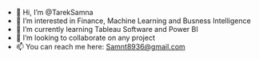 - 👋 Hi, I’m @TarekSamna
- 👀 I’m interested in Finance, Machine Learning and Busness Intelligence
- 🌱 I’m currently learning Tableau Software and Power BI
- 💞️ I’m looking to collaborate on any project
- 📫 You can reach me here: Samnt8936@gmail.com
